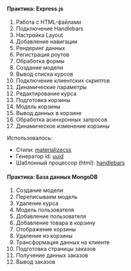 #### Практика: Express.js

1. Работа с HTML-файлами
2. Подключение Handlebars
3. Настройка Layout
4. Добавление навигации
5. Рендеринг данных
6. Регистрация роутов
7. Обработка формы
8. Создание модели
9. Вывод списка курсов
10. Подключение клиентских скриптов
11. Динамические параметры
12. Редактирование курса
13. Подготовка корзины
14. Модель корзины
15. Вывод данных в корзине
16. Обработка асинхронных запросов
17. Динамическое изменение корзины

Использовалось:
- Стили: [materializecss](https://materializecss.com/cards.html)
- Генератор id: [uuid](https://www.npmjs.com/package/uuid)
- Шаблонный процессор (html): [handlebars](https://handlebarsjs.com)

#### Практика: База данных MongoDB

1. Создание модели
2. Переписываем модель
3. Удаление курса
4. Модель пользователя
5. Добавление пользователя
6. Добавление товара в корзину
7. Отображение корзины
8. Удаление из корзины
9. Трансформация данных на клиенте
10. Подготовка страницы заказов
11. Получение данных заказов
12. Вывод заказов